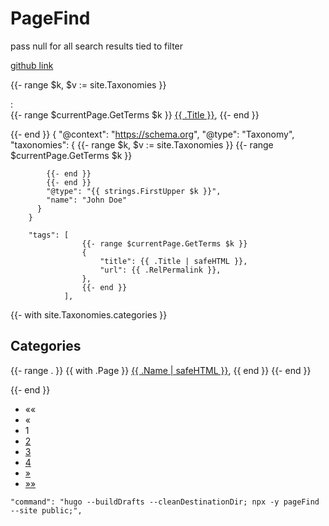 # PageFind

pass null for all search results tied to filter

[github link](https://jhope-q30.github.io/hugo-content-filters/)


{{- range $k, $v := site.Taxonomies }}
        <p>
            <span></span>:
            <br>
            {{- range $currentPage.GetTerms $k }}
            <a href="{{ .RelPermalink }}" data-pagefind-filter="{{ $k }}" data-pagefind-meta="options:{title:example, url:/google.ca}">{{ .Title }}</a>,
            {{- end }}
        </p>
        {{- end }}
        {
          "@context": "https://schema.org",
          "@type": "Taxonomy",
          "taxonomies": {
            {{- range $k, $v := site.Taxonomies }}
            {{- range $currentPage.GetTerms $k }}
            
            {{- end }}
            {{- end }}
            "@type": "{{ strings.FirstUpper $k }}",
            "name": "John Doe"
          }
        }

        "tags": [
                    {{- range $currentPage.GetTerms $k }}
                    {
                        "title": {{ .Title | safeHTML }},
                        "url": {{ .RelPermalink }},
                    },
                    {{- end }}
                ],


{{- with site.Taxonomies.categories }}
<h2>Categories</h2>
<p>
{{- range . }}
{{ with .Page }}
<a href="{{ .RelPermalink }}">{{ .Name | safeHTML }}</a>, 
{{ end }}
{{- end }}
</p>

{{- end }}

<script>
const data = Array.from({ length: 100 }, (_, i) => `Item ${i + 1}`); // Example data
const itemsPerPage = 10;
let currentPage = 1;

function displayPage(pageNumber) {
    currentPage = pageNumber;
    const startIndex = (currentPage - 1) * itemsPerPage;
    const endIndex = Math.min(startIndex + itemsPerPage, data.length);
    const currentItems = data.slice(startIndex, endIndex);

    // Render currentItems to your HTML element (e.g., a list)
    const container = document.getElementById('item-container');
    container.innerHTML = ''; // Clear previous items
    currentItems.forEach(item => {
        const li = document.createElement('li');
        li.textContent = item;
        container.appendChild(li);
    });

    updatePaginationControls();
}

function updatePaginationControls() {

  
    const totalPages = Math.ceil(data.length / itemsPerPage);
    const paginationControls = document.getElementById('pagination-controls');
    paginationControls.innerHTML = ''; // Clear previous controls

    // Add Previous button
    const prevButton = document.createElement('button');
    prevButton.textContent = 'Previous';
    prevButton.disabled = currentPage === 1;
    prevButton.addEventListener('click', () => displayPage(currentPage - 1));
    paginationControls.appendChild(prevButton);

    // Add page number buttons
    for (let i = 1; i <= totalPages; i++) {
        const pageButton = document.createElement('button');
        pageButton.textContent = i;
        pageButton.classList.toggle('active', i === currentPage);
        pageButton.addEventListener('click', () => displayPage(i));
        paginationControls.appendChild(pageButton);
    }

    // Add Next button
    const nextButton = document.createElement('button');
    nextButton.textContent = 'Next';
    nextButton.disabled = currentPage === totalPages;
    nextButton.addEventListener('click', () => displayPage(currentPage + 1));
    paginationControls.appendChild(nextButton);
}

// Initial display
displayPage(1);
</script>



<script>/*
( async function(){

    const pagefind = await import( "/pagefind/pagefind.js" );
    const results = document.getElementById( "results" );
    const keyword = document.getElementById( "keyword" );
    const submit = document.getElementById( "submit" );
    const form = document.getElementById( "form" );
    const selectCategory = document.getElementById( "category" );

    if( results ) {

        pagefind.init();

        const filters = await pagefind.filters();
        const search = await pagefind.search( null, { filters: { type: "blog" } } );
        const searchResults = await Promise.all( search.results.map( r => r.data() ) );

        submit.addEventListener( 'click', async ( e ) => {

            const searchTerm = ( keyword.value != "" ) ? keyword.value : null;
            const search = await pagefind.search( searchTerm, { filters: { categories: selectCategory.value } } );
            const searchResults = await Promise.all( search.results.map( r => r.data() ) );

            let output = "";
            Array.prototype.forEach.call( searchResults, ( searchResult, i ) => {
                const taxonomy = JSON.parse( searchResult.meta.taxonomy );
                output += `<div>
                    <hr>
                    <h4><a href="${searchResult.url}">${searchResult.meta.title}</a></h4>`;
                output += searchResult.excerpt;
                output += `<p>`;
                output += `<strong>Date: </strong>${searchResult.meta.date}`;
                Array.prototype.forEach.call( taxonomy, ( term, q ) => {
                    output += `<br>`;
                    output += `<strong>${term["@taxonomy"]}</strong>:`;
                    Array.prototype.forEach.call( term.tags, ( tag, p ) => {
                        output += `<a href="${tag.url}">${tag.title}</a>, `;
                    });
                });
                output += `<br></p>&nbsp;`;
                output += `</div>`;
            });
            results.innerHTML = "";
            results.innerHTML = output;

        });

        let output = "";
        Array.prototype.forEach.call( searchResults, ( searchResult, i ) => {
            const taxonomy = JSON.parse( searchResult.meta.taxonomy );
            output += `<div>
                <hr>
                <h4><a href="${searchResult.url}">${searchResult.meta.title}</a></h4>`;
            output += searchResult.meta.description;
            output += `<p>`;
            output += `<strong>Date: </strong>${searchResult.meta.date}`;
            Array.prototype.forEach.call( taxonomy, ( term, q ) => {
                output += `<br>`;
                output += `<strong>${term["@taxonomy"]}</strong>:`;
                Array.prototype.forEach.call( term.tags, ( tag, p ) => {
                    output += `<a href="${tag.url}">${tag.title}</a>, `;
                });
            });
            output += `<br></p>&nbsp;`;
            output += `</div>`;
		});
        results.innerHTML = "";
        results.innerHTML = output;

    }

}() );*/
</script>




<ul class="pagination pagination-default">
      <li class="page-item disabled">
        <a aria-disabled="true" aria-label="First" class="page-link" role="button" tabindex="-1"><span aria-hidden="true">««</span></a>
      </li>
      <li class="page-item disabled">
        <a aria-disabled="true" aria-label="Previous" class="page-link" role="button" tabindex="-1"><span aria-hidden="true">«</span></a>
      </li>
      <li class="page-item active">
        <a aria-current="page" aria-label="Page 1" class="page-link" role="button">1</a>
      </li>
      <li class="page-item">
        <a href="/categories/hugo/page/2/" aria-label="Page 2" class="page-link" role="button">2</a>
      </li>
      <li class="page-item">
        <a href="/categories/hugo/page/3/" aria-label="Page 3" class="page-link" role="button">3</a>
      </li>
      <li class="page-item">
        <a href="/categories/hugo/page/4/" aria-label="Page 4" class="page-link" role="button">4</a>
      </li>
      <li class="page-item">
        <a href="/categories/hugo/page/2/" aria-label="Next" class="page-link" role="button"><span aria-hidden="true">»</span></a>
      </li>
      <li class="page-item">
        <a href="/categories/hugo/page/4/" aria-label="Last" class="page-link" role="button"><span aria-hidden="true">»»</span></a>
      </li>
    </ul>

    "command": "hugo --buildDrafts --cleanDestinationDir; npx -y pageFind --site public;",